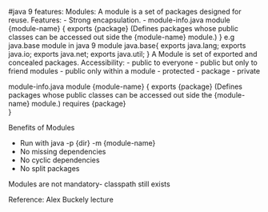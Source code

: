 #java 9 features:
Modules:
A module is a set of packages designed for reuse. 
    Features:
        - Strong encapsulation.
            - module-info.java
                module {module-name} {
                    exports {package} (Defines packages whose public classes can be accessed out side the {module-name} module.)
                    }
e.g java.base module in java 9
    module java.base{
        exports java.lang;
        exports java.io;
        exports java.net;
        exports java.util;
    }
A Module is set of exported and concealed packages.
Accessibility:
    - public to everyone
    - public but only to friend modules
    - public only within a module
    - protected 
    - package
    - private

module-info.java
    module {module-name} {
        exports {package} (Defines packages whose public classes can be accessed out side the {module-name} module.)
        requires {package}    
    }

Benefits of Modules
- Run with  java -p {dir} -m {module-name}
- No missing dependencies
- No cyclic dependencies
- No split packages

Modules are not mandatory- classpath still exists

Reference: Alex Buckely lecture